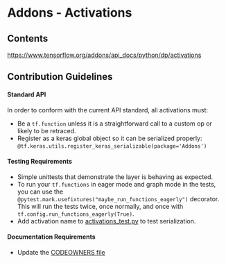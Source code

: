 # Addons - Activations

## Contents
https://www.tensorflow.org/addons/api_docs/python/dp/activations

## Contribution Guidelines
#### Standard API
In order to conform with the current API standard, all activations
must:
 * Be a `tf.function` unless it is a straightforward call to a custom op or likely to be retraced.
 * Register as a keras global object so it can be serialized properly: `@tf.keras.utils.register_keras_serializable(package='Addons')`

#### Testing Requirements
 * Simple unittests that demonstrate the layer is behaving as expected.
 * To run your `tf.functions` in eager mode and graph mode in the tests, 
   you can use the `@pytest.mark.usefixtures("maybe_run_functions_eagerly")` 
   decorator. This will run the tests twice, once normally, and once
   with `tf.config.run_functions_eagerly(True)`.
 * Add activation name to [activations_test.py](https://github.com/tensorflow/addons/tree/master/deepray/activations/tests/activations_test.py) to test serialization.

#### Documentation Requirements
 * Update the [CODEOWNERS file](https://github.com/tensorflow/addons/blob/master/.github/CODEOWNERS)
